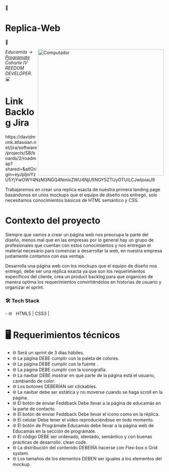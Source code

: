 
🚀 <h1>Replica-Web</h1> 🚀

<img src="https://raw.githubusercontent.com/MicaelliMedeiros/micaellimedeiros/master/image/computer-illustration.png" min-width="400px" max-width="400px" width="400px" align="right" alt="Computador">
<p><em> Educamás -> <a href="https://educamas.com.co/">Programate</a> Cohorte IV REEDOM DEVELOPER. 💻 </br>
</em></p>

<h1>Link Backlog Jira</h1>
https://davidmonk.atlassian.net/jira/software/projects/SB/boards/2/roadmap?shared=&atlOrigin=eyJpIjoiYzU5YjYwOWY4NzM3NGQ4NmIxZWU4NjU5NGY5ZTUyOTUiLCJwIjoiaiJ9

Trabajaremos en crear una replica esacta de nuestra primera landing page basándonos en unos mockups que el equipo de diseño nos entregó, solo necesitamos conocimientos básicos de HTML semántico y CSS.

<h1>Contexto del proyecto</h1>

Siempre que vamos a crear un página web nos preocupa la parte del diseño, menos mal que en las empresas por lo general hay un grupo de profesionales que cuentan con estos conocimientos y nos entregan el material necesario para comenzar a desarrollar la web, en nuestra empresa justamente contamos con esa ventaja.

Desarrolla una página web con los mockups que el equipo de diseño nos entregó, debe ser una réplica exacta ya que son los requerimientos específicos del cliente, crea un product backlog para que organices de manera optima los requerimientos convirtiéndolos en historias de usuario y organizar el sprint.


<h3>🛠 Tech Stack </h3>
- 🌐 &nbsp; HTML5 | CSS3 |

<h1> 🖥 Requerimientos técnicos </h1>

- 🌐 Será un sprint de 3 días hábiles.
- 🌐 La página DEBE cumplir con la paleta de colores.
- 🌐 La página DEBE cumplir con la fuente .
- 🌐 La página DEBE cumplir con la iconografía.
- 🌐 La navbar DEBE mostrar en qué parte de la página está el usuario, cambiando de color.
- 🌐 Los botones DEBERÍAN ser clickables.
- 🌐 La navbar debe ser estática y no moverse cuando se haga scroll en la página.
- 🌐 El botón de enviar Feddback Debe llevar a la página de educamás en la parte de contacto.
- 🌐 El botón de enviar Feddback Debe llevar el ícono como en la réplica.
- 🌐 El celular Debe tener el video reproduciéndose en todo momento.
- 🌐 El botón de Prográmate Educamás debe llevar a la página web de Educamás en la sección de prográmate.
- 🌐 El código DEBE ser ordenado, identado, semántico y con buenas prácticas de desarrollo: clean code.
- 🌐 La distribución del contenido DEBERÍA hacerse con Flex-box o Grid system.
- 🌐 Los tamaños de los elementos DEBEN ser iguales a los elementos del mockup.
